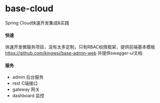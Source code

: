 # base-cloud
Spring Cloud快速开发集成&amp;实践
#### 快速
快速开发微服务项目，没有太多定制，只有RBAC权限框架，提供前端基本模板 https://github.com/kingwsi/base-admin-web
并提供swagger-ui文档
#### 服务
- admin 后台服务
- rest C端接口
- gateway 网关
- dashboard 监控
